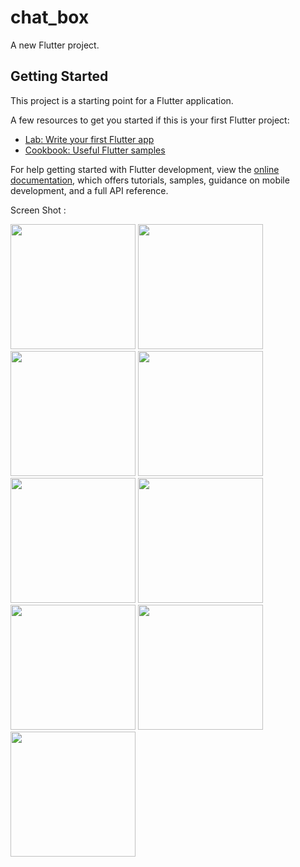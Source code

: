 # chat_box

A new Flutter project.

## Getting Started

This project is a starting point for a Flutter application.

A few resources to get you started if this is your first Flutter project:

- [Lab: Write your first Flutter app](https://docs.flutter.dev/get-started/codelab)
- [Cookbook: Useful Flutter samples](https://docs.flutter.dev/cookbook)

For help getting started with Flutter development, view the
[online documentation](https://docs.flutter.dev/), which offers tutorials,
samples, guidance on mobile development, and a full API reference.

Screen Shot :


<p>
  <img src="https://github.com/HarshilMoradiya1244/chat_box/assets/142592789/9c11478f-5ecf-4ad2-9823-469a40d0d301",height="1000"width="200">
  <img src="https://github.com/HarshilMoradiya1244/chat_box/assets/142592789/c66da74f-c113-46c2-ab6b-11364212db0c",height="1000"width="200">
  <img src="https://github.com/HarshilMoradiya1244/chat_box/assets/142592789/72cc5041-6687-4c8e-b165-1da6fe8b42c7",height="1000"width="200">
  <img src="https://github.com/HarshilMoradiya1244/chat_box/assets/142592789/f36ab4bc-59ed-4ce5-b1d7-a5b10c57e8b4",height="1000"width="200">
  <img src="https://github.com/HarshilMoradiya1244/chat_box/assets/142592789/8872a86b-ffb1-4e1e-aaab-5cda47a71edc",height="1000"width="200">
  <img src="https://github.com/HarshilMoradiya1244/chat_box/assets/142592789/819b15e8-a914-4460-ba5c-2f3668368991",height="1000"width="200">
  <img src="https://github.com/HarshilMoradiya1244/chat_box/assets/142592789/9b598a25-2340-4d7f-904a-8527f86a8df5",height="1000"width="200">
  <img src="https://github.com/HarshilMoradiya1244/chat_box/assets/142592789/dd97d4b9-ec11-4457-8dfc-9bae0bc5c0d8",height="1000"width="200">
  <img src="https://github.com/HarshilMoradiya1244/chat_box/assets/142592789/1393d6fe-4ad7-45f4-a596-b3402776e162",height="1000"width="200">

</p>

